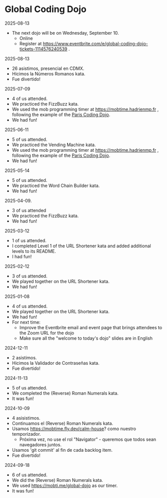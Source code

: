 # Global Coding Dojo

2025-08-13
- The next dojo will be on Wednesday, September 10.
    - Online
    - Register at https://www.eventbrite.com/e/global-coding-dojo-tickets-1114576240539 .

2025-08-13
- 26 asistimos, presencial en CDMX.
- Hicimos la Números Romanos kata.
- Fue divertido!

2025-07-09
- 4 of us attended.
- We practiced the FizzBuzz kata.
- We used the mob programming timer at https://mobtime.hadrienmp.fr , following the example of the [Paris Coding Dojo](https://github.com/dojo-developpement-paris/dojo-developpement-paris.github.io).
- We had fun!

2025-06-11
- 5 of us attended.
- We practiced the Vending Machine kata.
- We used the mob programming timer at https://mobtime.hadrienmp.fr , following the example of the [Paris Coding Dojo](https://github.com/dojo-developpement-paris/dojo-developpement-paris.github.io).
- We had fun!

2025-05-14
- 5 of us attended.
- We practiced the Word Chain Builder kata.
- We had fun!

2025-04-09.
- 3 of us attended
- We practiced the FizzBuzz kata.
- We had fun!

2025-03-12
- 1 of us attended.
- I completed Level 1 of the URL Shortener kata and added additional levels to its README.
- I had fun!

2025-02-12
- 3 of us attended.
- We played together on the URL Shortener kata.
- We had fun!

2025-01-08
- 4 of us attended.
- We played together on the URL Shortener kata.
- We had fun!
- For next time:
  - Improve the Eventbrite email and event page that brings attendees to the Zoom URL for the dojo
  - Make sure all the "welcome to today's dojo" slides are in English

2024-12-11
- 2 asistimos.
- Hicimos la Validador de Contraseñas kata.
- Fue divertido!

2024-11-13
- 5 of us attended.
- We completed the (Reverse) Roman Numerals kata.
- It was fun!

2024-10-09
- 4 asisistimos.
- Continuamos el (Reverse) Roman Numerals kata.
- Usamos https://mobtime.fly.dev/calm-house? como nuestro temporizador.
  - Próxima vez, no use el rol "Navigator" - queremos que todos sean navegadores juntos.
- Usamos 'git commit' al fin de cada backlog item.
- Fue divertido!

2024-09-18
- 6 of us attended.
- We did the (Reverse) Roman Numerals kata.
- We used https://mobti.me/global-dojo as our timer.
- It was fun!
